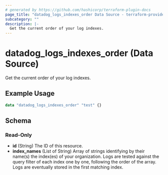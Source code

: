 ```yaml
---
# generated by https://github.com/hashicorp/terraform-plugin-docs
page_title: "datadog_logs_indexes_order Data Source - terraform-provider-datadog"
subcategory: ""
description: |-
  Get the current order of your log indexes.
---
```


# datadog_logs_indexes_order (Data Source)

Get the current order of your log indexes.

## Example Usage

```terraform
data "datadog_logs_indexes_order" "test" {}
```

<!-- schema generated by tfplugindocs -->
## Schema

### Read-Only

- **id** (String) The ID of this resource.
- **index_names** (List of String) Array of strings identifying by their name(s) the index(es) of your organization. Logs are tested against the query filter of each index one by one, following the order of the array. Logs are eventually stored in the first matching index.


